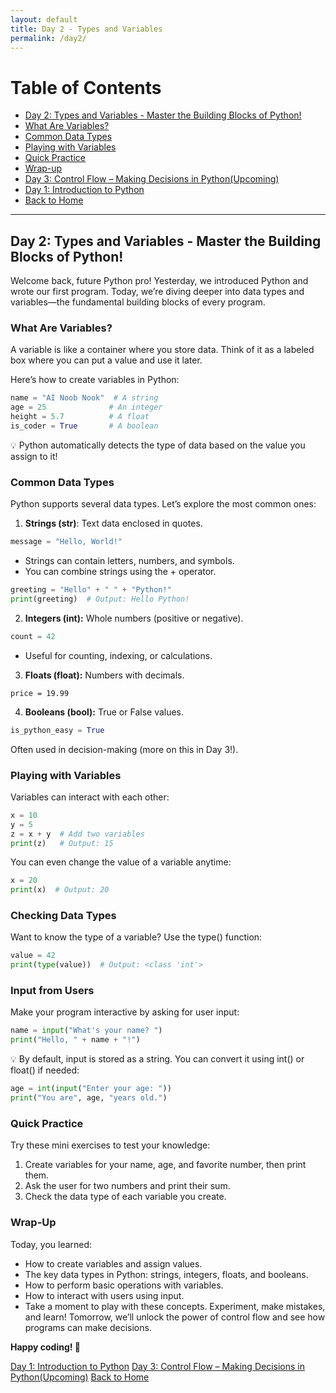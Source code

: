 ```yaml
---
layout: default
title: Day 2 - Types and Variables
permalink: /day2/
---
```


# Table of Contents
- [Day 2: Types and Variables - Master the Building Blocks of Python!](#Types-and-Variables)
- [What Are Variables?](#Variables)
- [Common Data Types](#Common-Data-Types)
- [Playing with Variables](#Playing-with-Variables)
- [Quick Practice](#practice)
- [Wrap-up](#Wrap-Up)
- [Day 3: Control Flow – Making Decisions in Python(Upcoming)](day3/)
- [Day 1: Introduction to Python](day1/)
- <a href="{{ site.baseurl }}/">Back to Home</a>

---
## Day 2: Types and Variables - Master the Building Blocks of Python!<a name="Types-and-Variables"></a>
Welcome back, future Python pro! Yesterday, we introduced Python and wrote our first program. Today, we’re diving deeper into data types and variables—the fundamental building blocks of every program.

### What Are Variables? <a name="Variables"></a>
A variable is like a container where you store data. Think of it as a labeled box where you can put a value and use it later.

Here’s how to create variables in Python:
```Python
name = "AI Noob Nook"  # A string
age = 25              # An integer
height = 5.7          # A float
is_coder = True       # A boolean
```

💡 Python automatically detects the type of data based on the value you assign to it!

### Common Data Types <a name="Common-Data-Types"></a>
Python supports several data types. Let’s explore the most common ones:

1. **Strings (str)**: Text data enclosed in quotes.

```python
message = "Hello, World!"
```

- Strings can contain letters, numbers, and symbols.
- You can combine strings using the + operator.

```python
greeting = "Hello" + " " + "Python!"
print(greeting)  # Output: Hello Python!
```

2. **Integers (int):** Whole numbers (positive or negative).
```python
count = 42
```
- Useful for counting, indexing, or calculations.

3. **Floats (float):** Numbers with decimals.
```pthon
price = 19.99
```

4. **Booleans (bool):** True or False values.
```python
is_python_easy = True
```

Often used in decision-making (more on this in Day 3!).

### Playing with Variables <a name="Playing-with-Variables"></a>
Variables can interact with each other:

```python
x = 10
y = 5
z = x + y  # Add two variables
print(z)   # Output: 15
```

You can even change the value of a variable anytime:

```python
x = 20
print(x)  # Output: 20
```

### Checking Data Types
Want to know the type of a variable? Use the type() function:
```python
value = 42
print(type(value))  # Output: <class 'int'>
```

### Input from Users
Make your program interactive by asking for user input:
```python
name = input("What's your name? ")
print("Hello, " + name + "!")
```

💡 By default, input is stored as a string. You can convert it using int() or float() if needed:

```python
age = int(input("Enter your age: "))
print("You are", age, "years old.")
```

### Quick Practice <a name="practice"></a>
Try these mini exercises to test your knowledge:

1. Create variables for your name, age, and favorite number, then print them.
2. Ask the user for two numbers and print their sum.
3. Check the data type of each variable you create.

### Wrap-Up <a name="Wrap-Up"></a>
Today, you learned:

- How to create variables and assign values.
- The key data types in Python: strings, integers, floats, and booleans.
- How to perform basic operations with variables.
- How to interact with users using input.
- Take a moment to play with these concepts. Experiment, make mistakes, and learn! Tomorrow, we’ll unlock the power of control flow and see how programs can make decisions.

**Happy coding! 🚀**

[Day 1: Introduction to Python](day1/)
[Day 3: Control Flow – Making Decisions in Python(Upcoming)](day3/) 
<a href="{{ site.baseurl }}/">Back to Home</a> 
